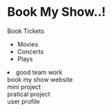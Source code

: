 # Book My Show..!
</hl>
Book Tickets
<ul>
<li> Movies </li>
<li> Concerts</li>
<li> Plays</li>
</ul>
<li> good team work </li>
book my show website</br>
mini project</br>
pratical project</br>
user profile</br>

